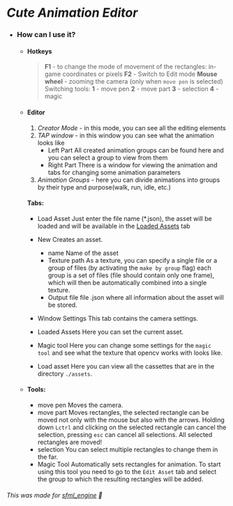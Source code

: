 # *Cute Animation Editor*
- ### How can I use it?
	- #### Hotkeys
		>**F1** - to change the mode of movement of the rectangles: in-game coordinates or pixels
		>**F2** - Switch to Edit mode
		>**Mouse wheel** - zooming the camera (only when ```move pen``` is selected)
		>Switching tools:
			**1** - move pen
			**2** - move part
			**3** - selection
			**4** - magic 
	 - #### Editor
		1. *Creator Mode* - in this mode, you can see all the editing elements
		2. *TAP window* - in this window you can see what the animation looks like
			- Left Part
			All created animation groups can be found here and you can select a group to view from them
			- Right Part
			There is a window for viewing the animation and tabs for changing some animation parameters
		3. *Animation Groups* - here you can divide animations into groups by their type and purpose(walk, run, idle, etc.)
		#### Tabs:
		- Load Asset
			Just enter the file name (*.json), the asset will be loaded and will be available in the [Loaded Assets](#loaded-assets) tab
		
		- New
			Creates an asset.
			- name
				Name of the asset
			- Texture path
				As a texture, you can specify a single file or a group of files (by activating the ```make by group``` flag) each group is a set of files (file should contain only one frame), which will then be automatically combined into a single texture.
			- Output file
				file  .json where all information about the asset will be stored.
		
		- Window Settings
			This tab contains the camera settings.
		
		- Loaded Assets
			Here you can set the current asset.
			
		- Magic tool
			Here you can change some settings for the ```magic tool``` and see what the texture that opencv works with looks like.
			
		- Load asset
			Here you can view all the cassettes that are in the directory ```./assets```.
		
	- #### Tools:
		- move pen
			Moves the camera.
		- move part
			Moves rectangles, the selected rectangle can be moved not only with the mouse but also with the arrows. Holding down ```Lctrl``` and clicking on the selected rectangle can cancel the selection, pressing ```esc``` can cancel all selections. All selected rectangles are moved!
		- selection
			You can select multiple rectangles to change them in the far.
		- Magic Tool
			Automatically sets rectangles for animation. To start using this tool you need to go to the ```Edit Asset``` tab and select the group to which the resulting rectangles will be added.
		
###### This was made for [sfml_engine](https://github.com/NePutin94/sfml_engine) 🥰 
